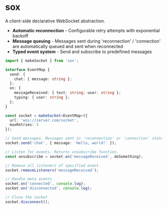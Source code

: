 # sox

A client-side declarative WebSocket abstraction.

- **Automatic reconnection** - Configurable retry attempts with exponential backoff
- **Message queuing** - Messages sent during 'reconnection' / 'connection' are automatically queued and sent when reconnected
- **Typed event system** - Send and subscribe to predefined messages

```typescript
import { makeSocket } from 'sox';

interface EventMap {
  send: {
    chat: { message: string };
  };
  on: {
    messageReceived: { text: string; user: string };
    typing: { user: string };
  };
}

const socket = makeSocket<EventMap>({
  url: 'wss://server.com/socket',
  maxRetries: 5
});

// Send messages. Messages sent in 'reconnection' or 'connection' state are sent on websocket opened.
socket.send('chat', { message: 'Hello, world!' });

// Listen for events. Returns unsubscribe function.
const unsubscribe = socket.on('messageReceived', doSomething);

// Remove all listeners of specified event.
socket.removeListeners('messageReceived');

// Handle meta events
socket.on('connected', console.log);
socket.on('disconnected', console.log);

// Close the socket
socket.disconnect();
````
